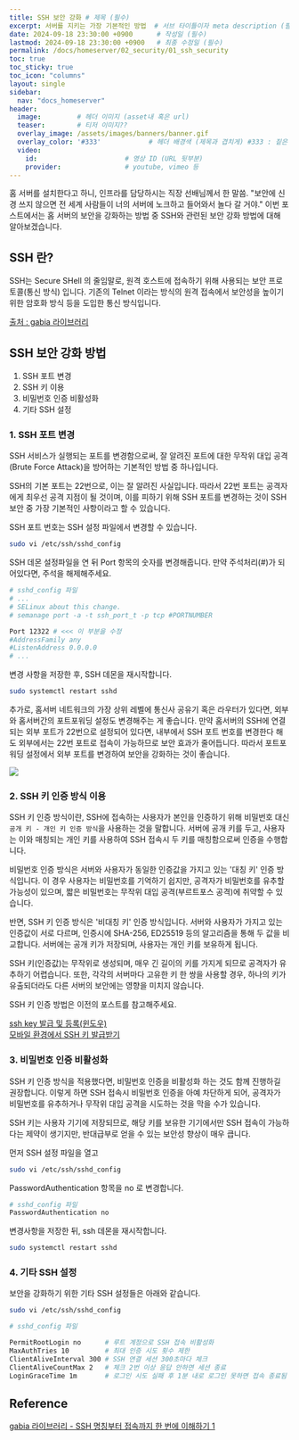 ```yaml
---
title: SSH 보안 강화 # 제목 (필수)
excerpt: 서버를 지키는 가장 기본적인 방법  # 서브 타이틀이자 meta description (필수)
date: 2024-09-18 23:30:00 +0900      # 작성일 (필수)
lastmod: 2024-09-18 23:30:00 +0900   # 최종 수정일 (필수)
permalink: /docs/homeserver/02_security/01_ssh_security
toc: true
toc_sticky: true
toc_icon: "columns"
layout: single
sidebar:
  nav: "docs_homeserver"
header: 
  image:         # 헤더 이미지 (asset내 혹은 url)
  teaser:        # 티저 이미지??
  overlay_image: /assets/images/banners/banner.gif
  overlay_color: '#333'            # 헤더 배경색 (제목과 겹치게) #333 : 짙은 회색 (필수)
  video:
    id:                      # 영상 ID (URL 뒷부분)
    provider:                # youtube, vimeo 등
---
```


<!--postNo: 20240918_002-->



홈 서버를 설치한다고 하니, 인프라를 담당하시는 직장 선배님께서 한 말씀. "보안에 신경 쓰지 않으면 전 세계 사람들이 너의 서버에 노크하고 들어와서 놀다 갈 거야." 이번 포스트에서는 홈 서버의 보안을 강화하는 방법 중 SSH와 관련된 보안 강화 방법에 대해 알아보겠습니다.  

## SSH 란?  

SSH는 Secure SHell 의 줄임말로, 원격 호스트에 접속하기 위해 사용되는 보안 프로토콜(통신 방식) 입니다. 기존의 Telnet 이라는 방식의 원격 접속에서 보안성을 높이기 위한 암호화 방식 등을 도입한 통신 방식입니다.  

[출처 : gabia 라이브러리](https://library.gabia.com/contents/infrahosting/9002/)

## SSH 보안 강화 방법  

1. SSH 포트 변경  
2. SSH 키 이용  
3. 비밀번호 인증 비활성화  
4. 기타 SSH 설정  


### 1. SSH 포트 변경  

SSH 서비스가 실행되는 포트를 변경함으로써, 잘 알려진 포트에 대한 무작위 대입 공격(Brute Force Attack)을 방어하는 기본적인 방법 중 하나입니다.  

SSH의 기본 포트는 22번으로, 이는 잘 알려진 사실입니다. 따라서 22번 포트는 공격자에게 최우선 공격 지점이 될 것이며, 이를 피하기 위해 SSH 포트를 변경하는 것이 SSH 보안 중 가장 기본적인 사항이라고 할 수 있습니다.   

SSH 포트 번호는 SSH 설정 파일에서 변경할 수 있습니다.  

```bash
sudo vi /etc/ssh/sshd_config
```

SSH 데몬 설정파일을 연 뒤 Port 항목의 숫자를 변경해줍니다. 만약 주석처리(#)가 되어있다면, 주석을 해제해주세요.  

```bash
# sshd_config 파일
# ...
# SELinux about this change.
# semanage port -a -t ssh_port_t -p tcp #PORTNUMBER

Port 12322 # <<< 이 부분을 수정
#AddressFamily any
#ListenAddress 0.0.0.0
# ...
```

변경 사항을 저장한 후, SSH 데몬을 재시작합니다.  

```bash
sudo systemctl restart sshd
```

추가로, 홈서버 네트워크의 가장 상위 레벨에 통신사 공유기 혹은 라우터가 있다면, 외부와 홈서버간의 포트포워딩 설정도 변경해주는 게 좋습니다. 만약 홈서버의 SSH에 연결되는 외부 포트가 22번으로 설정되어 있다면, 내부에서 SSH 포트 번호를 변경한다 해도 외부에서는 22번 포트로 접속이 가능하므로 보안 효과가 줄어듭니다. 따라서 포트포워딩 설정에서 외부 포트를 변경하여 보안을 강화하는 것이 좋습니다.  

![](/assets/images/20240918_002_001.png)  

### 2. SSH 키 인증 방식 이용  

SSH 키 인증 방식이란, SSH에 접속하는 사용자가 본인을 인증하기 위해 비밀번호 대신 `공개 키 - 개인 키 인증 방식`을 사용하는 것을 말합니다. 서버에 공개 키를 두고, 사용자는 이와 매칭되는 개인 키를 사용하여 SSH 접속시 두 키를 매칭함으로써 인증을 수행합니다.  

비밀번호 인증 방식은 서버와 사용자가 동일한 인증값을 가지고 있는 '대칭 키' 인증 방식입니다. 이 경우 사용자는 비밀번호를 기억하기 쉽지만, 공격자가 비밀번호를 유추할 가능성이 있으며, 짧은 비밀번호는 무작위 대입 공격(부르트포스 공격)에 취약할 수 있습니다.  

반면, SSH 키 인증 방식은 '비대칭 키' 인증 방식입니다. 서버와 사용자가 가지고 있는 인증값이 서로 다르며, 인증시에 SHA-256, ED25519 등의 알고리즘을 통해 두 값을 비교합니다. 서버에는 공개 키가 저장되며, 사용자는 개인 키를 보유하게 됩니다.  

SSH 키(인증값)는 무작위로 생성되며, 매우 긴 길이의 키를 가지게 되므로 공격자가 유추하기 어렵습니다. 또한, 각각의 서버마다 고유한 키 한 쌍을 사용할 경우, 하나의 키가 유출되더라도 다른 서버의 보안에는 영향을 미치지 않습니다.  

SSH 키 인증 방법은 이전의 포스트를 참고해주세요.   

[ssh key 발급 및 등록(윈도우)](https://whdrns2013.github.io/network/20240214_002_ssh_key/)  
[모바일 환경에서 SSH 키 발급받기](https://whdrns2013.github.io/network/20240915_001_mobile_ssh_key/)

### 3. 비밀번호 인증 비활성화  

SSH 키 인증 방식을 적용했다면, 비밀번호 인증을 비활성화 하는 것도 함께 진행하길 권장합니다. 이렇게 하면 SSH 접속시 비밀번호 인증을 아예 차단하게 되어, 공격자가 비밀번호를 유추하거나 무작위 대입 공격을 시도하는 것을 막을 수가 있습니다.  

SSH 키는 사용자 기기에 저장되므로, 해당 키를 보유한 기기에서만 SSH 접속이 가능하다는 제약이 생기지만, 반대급부로 얻을 수 있는 보안성 향상이 매우 큽니다.  

먼저 SSH 설정 파일을 열고  

```bash
sudo vi /etc/ssh/sshd_config
```

PasswordAuthentication 항목을 no 로 변경합니다.  

```bash
# sshd_config 파일
PasswordAuthentication no
```

변경사항을 저장한 뒤, ssh 데몬을 재시작합니다.  

```bash
sudo systemctl restart sshd
```

### 4. 기타 SSH 설정  

보안을 강화하기 위한 기타 SSH 설정들은 아래와 같습니다.  

```bash
sudo vi /etc/ssh/sshd_config
```

```bash
# sshd_config 파일

PermitRootLogin no      # 루트 계정으로 SSH 접속 비활성화
MaxAuthTries 10         # 최대 인증 시도 횟수 제한
ClientAliveInterval 300 # SSH 연결 세션 300초마다 체크
ClientAliveCountMax 2   # 체크 2번 이상 응답 안하면 세션 종료
LoginGraceTime 1m       # 로그인 시도 실패 후 1분 내로 로그인 못하면 접속 종료됨
```



## Reference  

[gabia 라이브러리 - SSH 명칭부터 접속까지 한 번에 이해하기 1](https://library.gabia.com/contents/infrahosting/9002/)  






